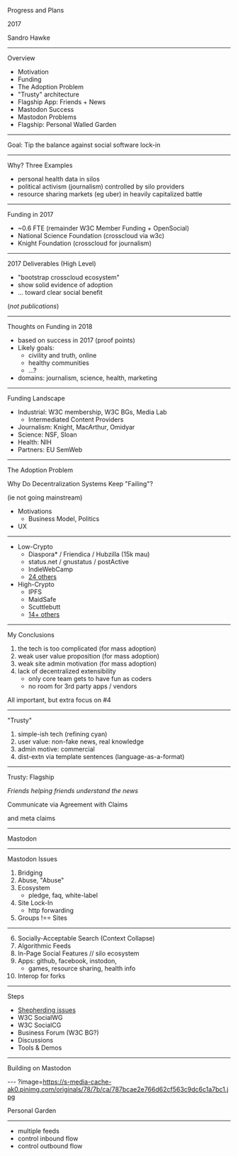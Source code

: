 Progress and Plans

2017

Sandro Hawke

---

Overview

- Motivation
- Funding
- The Adoption Problem
- "Trusty" architecture
- Flagship App: Friends + News
- Mastodon Success
- Mastodon Problems
- Flagship: Personal Walled Garden

---

Goal: Tip the balance against social software lock-in

---

Why? Three Examples

- personal health data in silos
- political activism (journalism) controlled by silo providers
- resource sharing markets (eg uber) in heavily capitalized battle

---

Funding in 2017

- ~0.6 FTE (remainder W3C Member Funding + OpenSocial)
- National Science Foundation (crosscloud via w3c)
- Knight Foundation (crosscloud for journalism)

---

2017 Deliverables (High Level)

- "bootstrap crosscloud ecosystem"
- show solid evidence of adoption
- ... toward clear social benefit

(_not publications_)

---

Thoughts on Funding in 2018

- based on success in 2017 (proof points)
- Likely goals:
    - civility and truth, online
    - healthy communities
    - ...?
- domains: journalism, science, health, marketing

---

Funding Landscape

- Industrial:  W3C membership, W3C BGs, Media Lab
    - Intermediated Content Providers
- Journalism: Knight, MacArthur, Omidyar
- Science: NSF, Sloan
- Health: NIH
- Partners: EU SemWeb

---

The Adoption Problem

Why Do Decentralization Systems Keep "Failing"?

(ie not going mainstream)

* Motivations
    - Business Model, Politics
* UX

---

- Low-Crypto
    - Diaspora* / Friendica / Hubzilla (15k mau)
    - status.net / gnustatus / postActive
    - IndieWebCamp
    - [24 others](https://en.wikipedia.org/wiki/Comparison_of_software_and_protocols_for_distributed_social_networking)
- High-Crypto
    - IPFS
    - MaidSafe
    - Scuttlebutt
    - [14+ others](https://www.scuttlebutt.nz/#other_projects)

---

My Conclusions

1. the tech is too complicated (for mass adoption)
2. weak user value proposition (for mass adoption)
3. weak site admin motivation (for mass adoption)
4. lack of decentralized extensibility
    - only core team gets to have fun as coders
    - no room for 3rd party apps / vendors

All important, but extra focus on #4

---

"Trusty"

1. simple-ish tech (refining cyan)
2. user value: non-fake news, real knowledge
3. admin motive: commercial
4. dist-extn via template sentences (language-as-a-format)

---

Trusty: Flagship

<i>Friends helping friends understand the news</i>

Communicate via Agreement with Claims

and meta claims

---

Mastodon


---

Mastodon Issues

1. Bridging
2. Abuse, "Abuse"
3. Ecosystem
    - pledge, faq, white-label
4. Site Lock-In
    - http forwarding
5. Groups !== Sites

---

6. Socially-Acceptable Search (Context Collapse)
7. Algorithmic Feeds
9. In-Page Social Features // silo ecosystem
8. Apps: github, facebook, instodon,
    - games, resource sharing, health info
10. Interop for forks

---

Steps

* [Shepherding issues](https://github.com/swicg/general/issues)
* W3C SocialWG
* W3C SocialCG
* Business Forum (W3C BG?)
* Discussions
* Tools & Demos

---

Building on Mastodon

--- ?image=https://s-media-cache-ak0.pinimg.com/originals/78/7b/ca/787bcae2e766d62cf563c9dc6c1a7bc1.jpg

Personal Garden

---

* multiple feeds
* control inbound flow
* control outbound flow


